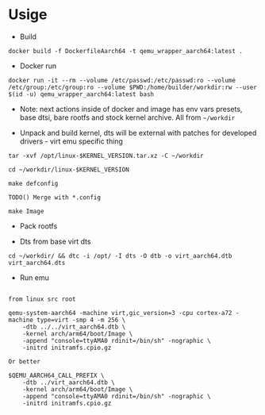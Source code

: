 # Usige

- Build

`docker build -f DockerfileAarch64 -t qemu_wrapper_aarch64:latest .`

- Docker run

`docker run -it --rm --volume /etc/passwd:/etc/passwd:ro --volume /etc/group:/etc/group:ro --volume $PWD:/home/builder/workdir:rw --user $(id -u) qemu_wrapper_aarch64:latest bash`

- Note: next actions inside of docker and image has env vars presets, base dtsi, bare rootfs and stock kernel archive. All from `~/workdir`


- Unpack and build kernel, dts will be external with patches for developed drivers - virt emu specific thing

```
tar -xvf /opt/linux-$KERNEL_VERSION.tar.xz -C ~/workdir

cd ~/workdir/linux-$KERNEL_VERSION

make defconfig

TODO() Merge with *.config

make Image
```

- Pack rootfs

- Dts from base virt dts

`cd ~/workdir/ && dtc -i /opt/ -I dts -O dtb -o virt_aarch64.dtb virt_aarch64.dts`


- Run emu

```

from linux src root

qemu-system-aarch64 -machine virt,gic_version=3 -cpu cortex-a72 -machine type=virt -smp 4 -m 256 \
    -dtb ../../virt_aarch64.dtb \
    -kernel arch/arm64/boot/Image \
    -append "console=ttyAMA0 rdinit=/bin/sh" -nographic \
    -initrd initramfs.cpio.gz

Or better

$QEMU_AARCH64_CALL_PREFIX \
    -dtb ../virt_aarch64.dtb \
    -kernel arch/arm64/boot/Image \
    -append "console=ttyAMA0 rdinit=/bin/sh" -nographic \
    -initrd initramfs.cpio.gz
```


